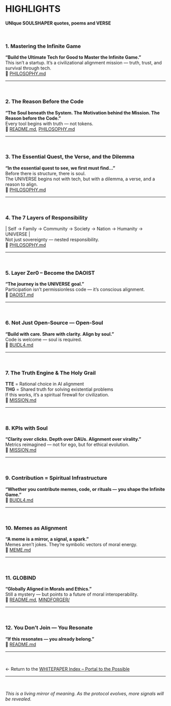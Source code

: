 # HIGHLIGHTS  
**UNIque SOULSHAPER quotes, poems and VERSE**

<br>

### 1. Mastering the Infinite Game  
**“Build the Ultimate Tech for Good to Master the Infinite Game.”**  
This isn’t a startup. It’s a civilizational alignment mission — truth, trust, and survival through tech.  
📍 [PHILOSOPHY.md](PHILOSOPHY.md)

---  
<br>

### 2. The Reason Before the Code  
**“The Soul beneath the System. The Motivation behind the Mission. The Reason before the Code.”**  
Every tool begins with truth — not tokens.  
📍 [README.md](../README.md), [PHILOSOPHY.md](PHILOSOPHY.md)

---  
<br>

### 3. The Essential Quest, the Verse, and the Dilemma  
**“In the essential quest to see, we first must find…”**  
Before there is structure, there is soul.  
The UNIVERSE begins not with tech, but with a dilemma, a verse, and a reason to align.  
📍 [PHILOSOPHY.md](PHILOSOPHY.md)

---  
<br>

### 4. The 7 Layers of Responsibility  
| Self → Family → Community → Society → Nation → Humanity → UNIVERSE |  
Not just sovereignty — nested responsibility.  
📍 [PHILOSOPHY.md](PHILOSOPHY.md)

---  
<br>

### 5. Layer Zer0 – Become the DAOIST  
**“The journey is the UNIVERSE goal.”**  
Participation isn’t permissionless code — it’s conscious alignment.  
📍 [DAOIST.md](../0%20%23DAO%20-%20Layer%20Zero/DAOIST.md)

---  
<br>

### 6. Not Just Open-Source — Open-Soul  
**“Build with care. Share with clarity. Align by soul.”**  
Code is welcome — soul is required.  
📍 [BUIDL4.md](BUIDL4.md)

---  
<br>

### 7. The Truth Engine & The Holy Grail  
**TTE** = Rational choice in AI alignment  
**THG** = Shared truth for solving existential problems  
If this works, it’s a spiritual firewall for civilization.  
📍 [MISSION.md](MISSION.md)

---  
<br>

### 8. KPIs with Soul  
**“Clarity over clicks. Depth over DAUs. Alignment over virality.”**  
Metrics reimagined — not for ego, but for ethical evolution.  
📍 [MISSION.md](MISSION.md)

---  
<br>

### 9. Contribution = Spiritual Infrastructure  
**“Whether you contribute memes, code, or rituals — you shape the Infinite Game.”**  
📍 [BUIDL4.md](BUIDL4.md)

---  
<br>

### 10. Memes as Alignment  
**“A meme is a mirror, a signal, a spark.”**  
Memes aren’t jokes. They’re symbolic vectors of moral energy.  
📍 [MEME.md](../1%20%23MEMES/MEME.md)

---  
<br>

### 11. GLOBIND  
**“Globally Aligned in Morals and Ethics.”**  
Still a mystery — but points to a future of moral interoperability.  
📍 [README.md](../README.md), [MINDFORGER/](../MINDFORGER/)

---  
<br>

### 12. You Don’t Join — You Resonate  
**“If this resonates — you already belong.”**  
📍 [README.md](../README.md)

---  
<br>

← Return to the [WHITEPAPER Index – Portal to the Possible](../README.md#portal)

---  
<br>

_This is a living mirror of meaning. As the protocol evolves, more signals will be revealed._
